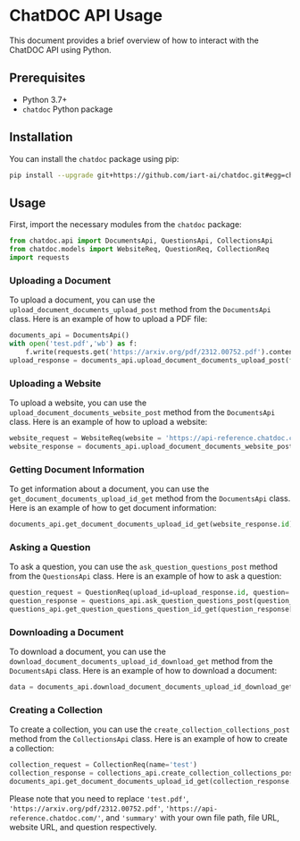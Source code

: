 # ChatDOC API Usage

This document provides a brief overview of how to interact with the ChatDOC API using Python.

## Prerequisites

- Python 3.7+
- `chatdoc` Python package

## Installation

You can install the `chatdoc` package using pip:

```bash
pip install --upgrade git+https://github.com/iart-ai/chatdoc.git#egg=chatdoc
```

## Usage

First, import the necessary modules from the `chatdoc` package:

```python
from chatdoc.api import DocumentsApi, QuestionsApi, CollectionsApi
from chatdoc.models import WebsiteReq, QuestionReq, CollectionReq
import requests
```

### Uploading a Document

To upload a document, you can use the `upload_document_documents_upload_post` method from the `DocumentsApi` class. Here is an example of how to upload a PDF file:

```python
documents_api = DocumentsApi()
with open('test.pdf','wb') as f:
    f.write(requests.get('https://arxiv.org/pdf/2312.00752.pdf').content)
upload_response = documents_api.upload_document_documents_upload_post(file='test.pdf')
```

### Uploading a Website

To upload a website, you can use the `upload_document_documents_website_post` method from the `DocumentsApi` class. Here is an example of how to upload a website:

```python
website_request = WebsiteReq(website = 'https://api-reference.chatdoc.com/')
website_response = documents_api.upload_document_documents_website_post(website_request)
```

### Getting Document Information

To get information about a document, you can use the `get_document_documents_upload_id_get` method from the `DocumentsApi` class. Here is an example of how to get document information:

```python
documents_api.get_document_documents_upload_id_get(website_response.id)
```

### Asking a Question

To ask a question, you can use the `ask_question_questions_post` method from the `QuestionsApi` class. Here is an example of how to ask a question:

```python
question_request = QuestionReq(upload_id=upload_response.id, question='summary',stream=False)
question_response = questions_api.ask_question_questions_post(question_request)
questions_api.get_question_questions_question_id_get(question_response['id'])
```

### Downloading a Document

To download a document, you can use the `download_document_documents_upload_id_download_get` method from the `DocumentsApi` class. Here is an example of how to download a document:

```python
data = documents_api.download_document_documents_upload_id_download_get(website_response.id)
```

### Creating a Collection

To create a collection, you can use the `create_collection_collections_post` method from the `CollectionsApi` class. Here is an example of how to create a collection:

```python
collection_request = CollectionReq(name='test')
collection_response = collections_api.create_collection_collections_post(collection_request)
documents_api.get_document_documents_upload_id_get(collection_response.id)
```

Please note that you need to replace `'test.pdf'`, `'https://arxiv.org/pdf/2312.00752.pdf'`, `'https://api-reference.chatdoc.com/'`, and `'summary'` with your own file path, file URL, website URL, and question respectively.
